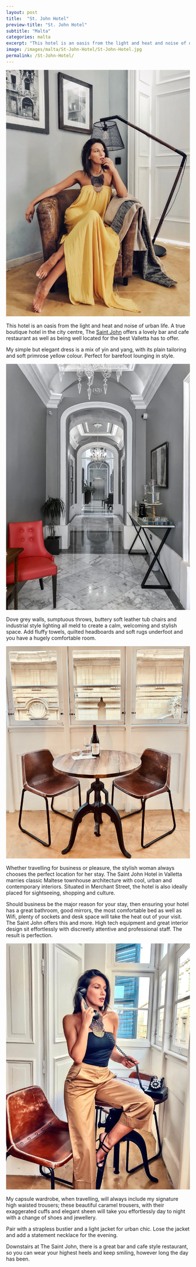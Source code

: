 ```yaml
---
layout: post
title:  "St. John Hotel"
preview-title: "St. John Hotel"
subtitle: "Malta"
categories: malta
excerpt: "This hotel is an oasis from the light and heat and noise of urban life. A true boutique hotel in the city centre, The Saint John offers a lovely bar and cafe restaurant as well as being well located for the best Valletta has to offer " 
image: /images/malta/St-John-Hotel/St-John-Hotel.jpg
permalink: /St-John-Hotel/
---
```

<img src="/images/malta/St-John-Hotel/St-John-Hotel.jpg" alt="St-John-Hotel.jpg">
 
This hotel is an oasis from the light and heat and noise of urban life. A true boutique hotel in the city centre, The <a href="https://thesaintjohnmalta.com/" target="_blank">Saint John</a> offers a lovely bar and cafe restaurant as well as being well located for the best Valletta has to offer. 

My simple but elegant dress is a mix of yin and yang, with its plain tailoring and soft primrose yellow colour. Perfect for barefoot lounging in style.

 <div class="row no-gutters">
    <div class="col-sm-6">
        <div class="post-left-image" style="background: url(../images/malta/St-John-Hotel/St-John-Hotel-2.jpg) no-repeat; background-size: cover; margin-right: 0.5rem; max-height: 600px !important"></div>
    </div>
    <div class="col-sm-6">
        <div class="post-right-image" style="background: url(../images/malta/St-John-Hotel/St-John-Hotel-1.jpg) no-repeat; background-size: cover; margin-left: 0.5rem; max-height: 600px !important"></div>
    </div>
</div>

<img src="/images/malta/St-John-Hotel/St-John-Hotel-3.jpg" alt="St-John-Hotel-3.jpg">

<div class="row no-gutters">
    <div class="col-sm-6">
        <div class="post-left-image" style="background: url(../images/malta/St-John-Hotel/St-John-Hotel-4.jpg) no-repeat; background-size: cover; margin-right: 0.5rem; max-height: 600px !important"></div>
    </div>
    <div class="col-sm-6">
        <div class="post-right-image" style="background: url(../images/malta/St-John-Hotel/St-John-Hotel-5.jpg) no-repeat; background-size: cover; margin-left: 0.5rem; max-height: 600px !important"></div>
    </div>
</div>

Dove grey walls, sumptuous throws, buttery soft leather tub chairs and industrial style lighting all meld to create a calm, welcoming and stylish space. Add fluffy towels, quilted headboards and soft rugs underfoot and you have a hugely comfortable room.

<img src="/images/malta/St-John-Hotel/St-John-Hotel-8.jpg" alt="St-John-Hotel-8.jpg">

Whether travelling for business or pleasure, the stylish woman always chooses the perfect location for her stay. The Saint John Hotel in Valletta marries classic Maltese townhouse architecture with cool, urban and contemporary interiors. Situated in Merchant Street, the hotel is also ideally placed for sightseeing, shopping and culture.

Should business be the major reason for your stay, then ensuring your hotel has a great bathroom, good mirrors, the most comfortable bed as well as Wifi, plenty of sockets and desk space will take the heat out of your visit. The Saint John offers this and more. High tech equipment and great interior design sit effortlessly with discreetly attentive and professional staff. The result is perfection.

<div class="row no-gutters">
    <div class="col-sm-6">
        <div class="post-left-image" style="background: url(../images/malta/St-John-Hotel/St-John-Hotel-7.jpg) no-repeat; background-size: cover; margin-right: 0.5rem; max-height: 600px !important"></div>
    </div>
    <div class="col-sm-6">
        <div class="post-right-image" style="background: url(../images/malta/St-John-Hotel/St-John-Hotel-9.jpg) no-repeat; background-size: cover; margin-left: 0.5rem; max-height: 600px !important"></div>
    </div>
</div>

<img src="/images/malta/St-John-Hotel/St-John-Hotel-6.jpg" alt="St-John-Hotel-6.jpg">

My capsule wardrobe, when travelling, will always include my signature high waisted trousers; these beautiful caramel trousers, with their exaggerated cuffs and elegant sheen will take you effortlessly day to night with a change of shoes and jewellery.

Pair with a strapless bustier and a light jacket for urban chic. Lose the jacket and add a statement necklace for the evening.

Downstairs at The Saint John, there is a great bar and cafe style restaurant, so you can wear your highest heels and keep smiling, however long the day has been.

<div class="row no-gutters">
    <div class="col-sm-6">
        <div class="post-left-image" style="background: url(../images/malta/St-John-Hotel/St-John-Hotel-11.jpg) no-repeat; background-size: cover; margin-right: 0.5rem; max-height: 600px !important"></div>
    </div>
    <div class="col-sm-6">
        <div class="post-right-image" style="background: url(../images/malta/St-John-Hotel/St-John-Hotel-10.jpg) no-repeat; background-size: cover; margin-left: 0.5rem; max-height: 600px !important"></div>
    </div>
</div>